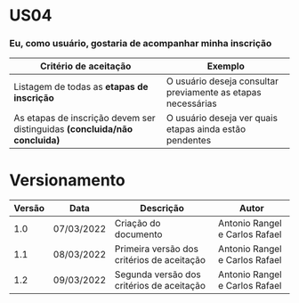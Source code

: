 # US04

### Eu, como usuário, gostaria de acompanhar minha inscrição

| Critério de aceitação                                                       | Exemplo                                                      |
| --------------------------------------------------------------------------- | ------------------------------------------------------------ |
| Listagem de todas as **etapas de inscrição**                                | O usuário deseja consultar previamente as etapas necessárias |
| As etapas de inscrição devem ser distinguidas **(concluida/não concluida)** | O usuário deseja ver quais etapas ainda estão pendentes      |

# Versionamento

| Versão | Data       | Descrição                                  | Autor                          |
| ------ | ---------- | ------------------------------------------ | ------------------------------ |
| 1.0    | 07/03/2022 | Criação do documento                       | Antonio Rangel e Carlos Rafael |
| 1.1    | 08/03/2022 | Primeira versão dos critérios de aceitação | Antonio Rangel e Carlos Rafael |
| 1.2    | 09/03/2022 | Segunda versão dos critérios de aceitação  | Antonio Rangel e Carlos Rafael |

